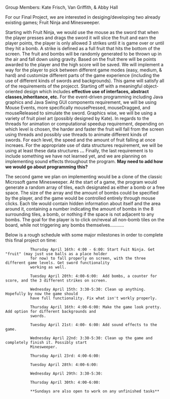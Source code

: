 
Group Members: Kate Frisch, Van Griffith, & Abby Hall

For our Final Project, we are interested in desiging/developing two already existing games; Fruit Ninja and Minesweeper. 

Starting with Fruit Ninja, we would use the mouse as the sword that when the player presses and drags the sword it will slice the fruit and earn the player points, the player is only allowed 3 strikes until it is game over or until they hit a bomb. A strike is defined as a full fruit that hits the bottom of the screen. The fruit and bombs will be randomly generated to be thrown up in the air and fall down using gravity. Based on the fruit there will be points awarded to the player and the high score will be saved. We will implement a way for the player to pick between different game modes (easy, medium, & hard) and customize different parts of the game experience (including the use of different kinds of swords and backgrounds). This game will satisfy all of the requirements of the projecct. Starting off with a meaningful object-oriented design which includes **effective use of interfaces, abstract classes,inheritance, etc.** For the event-driven programming including Java graphics and Java Swing GUI components requirement, we will be using Mouse Events, more specifically mousePressed, mouseDragged, and mouseReleased to simulate the sword. Graphics wise, we will be using a variety of fruit pixel art (possibly designed by Kate). In regards to the threads for animation or computational speedup requirement, depending on which level is chosen, the harder and faster the fruit will fall from the screen using threads and possibly use threads to animate different kinds of swords. For each level, the speed and the amount of fruit falling at once increaes. For the appropriate use of data structures requirement, we will be using at least these data structures **...** Finally, the last requirement is to include something we have not learned yet, and we are planning on implementing sound effects throughout the program. **May need to add how we would go about programming this?**

The second game we plan on implementing would be a clone of the classic Microsoft game Minesweeper. At the start of a game, the program would generate a random array of tiles, each designated as either a bomb or a free space. The size of the array and the amount of bombs could be specified by the player, and the game would be controlled entirely through mouse clicks. Each tile would contain hidden information about itself and the area around it, containing a number indicating the amount of bombs in the 8 surrounding tiles, a bomb, or nothing if the space is not adjacent to any bombs. The goal for the player is to click on/reveal all non-bomb tiles on the board, while not triggering any bombs themselves...........

Below is a rough schedule with some major milestones in order to complete this final project on time:

               Thursday April 16th: 4:00 - 6:00: Start Fuit Ninja. Get "fruit" (may just use balls as a place holder 
               for now) to fall properly on screen, with the three different game levels. Get sword functionality 
               working as well.
               
               Tuesday April 20th: 4:00-6:00:  Add bombs, a counter for score, and the 3 different strikes on screen.
               
               Wednesday April 15th: 3:30-5:30: Clean up anything. Hopefully by now the game should 
               have full functionality. Fix what isn't workly properly.
               
               Thursday April 16th: 4:00-6:00: Make the game look pretty. Add option for different backgrounds and 
               swords. 
               
               Tuesday April 21st: 4:00- 6:00: Add sound effects to the game.
               
               Wednesday April 22nd: 3:30-5:30: Clean up the game and completely finish it. Possibly start 
               Minesweeper.
               
               Thursday April 23rd: 4:00-6:00: 
               
               Tuesday April 28th: 4:00-6:00: 
               
               Wednesday April 29th: 3:30-5:30: 
               
               Thursday April 30th: 4:00-6:00:
               
               **Sundays are also open to work on any unfinished tasks**
               
                       
